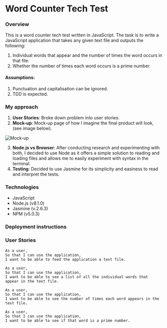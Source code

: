# Word Counter Tech Test

### Overview
This is a word counter tech test written in JavaScript. The task is to write a JavaScript application that takes any given text file and outputs the following:

1. Individual words that appear and the number of times the word occurs in that file.
2. Whether the number of times each word occurs is a prime number.

#### Assumptions:
1. Punctuation and capitalisation can be ignored.
2. TDD is expected.

### My approach
1. **User Stories**: Broke down problem into user stories.
2. **Mock-up**: Mock-up page of how I imagine the final product will look, (see image below).

![Mock-up](https://github.com/connie-reinholdsson/word_counter_tech_test/blob/readme/images/20170612_121153.jpg)

3. **Node.js vs Browser**: After conducting research and experimenting with both, I decided to use Node as it offers a simple solution to reading and loading files and allows me to easily experiment with syntax in the terminal.
4. **Testing**: Decided to use Jasmine for its simplicity and easiness to read and interpret the tests.

### Technologies
- JavaScript
- Node.js (v8.1.0)
- Jasmine (v.2.6.3)
- NPM (v5.0.3)

### Deployment instructions

### User Stories
```
As a user,
So that I can use the application,
I want to be able to feed the application a text file.
```
```
As a user,
So that I can use the application,
I want to be able to see a list of all the individual words that appear in the text file.
```
```
As a user,
So that I can use the application,
I want to be able to see the number of times each word appears in the text file.
```
```
As a user,
So that I can use the application,
I want to be able to see if that word is a prime number.
```
